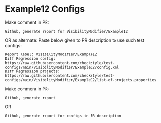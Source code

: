 # Example12 Configs
Make comment in PR:
```
Github, generate report for VisibilityModifier/Example12
```
OR as alternate:
Paste below given to PR description to use such test configs:
```
Report label: VisibilityModifier/Example12
Diff Regression config: https://raw.githubusercontent.com/checkstyle/test-configs/main/VisibilityModifier/Example12/config.xml
Diff Regression projects: https://raw.githubusercontent.com/checkstyle/test-configs/main/VisibilityModifier/Example12/list-of-projects.properties
```
Make comment in PR:
```
Github, generate report
```
OR
```
Github, generate report for configs in PR description
```
